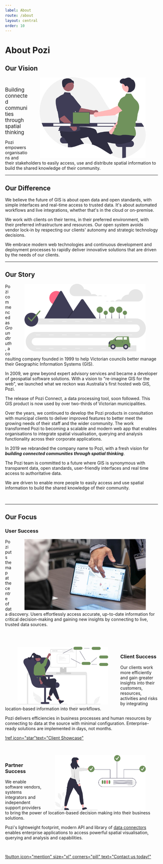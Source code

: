 ```yaml
---
label: About
route: /about
layout: central
order: 10
---
```


# About Pozi

## Our Vision

<img src="/static/img/undraw/undraw_interview_re_e5jn.svg" alt="" style="float:right;width:350px;margin:0px 40px;">

<br/>

<big>Building connected communities through spatial thinking</big>

Pozi empowers organisations and their stakeholders to easily access, use and distribute spatial information to build the shared knowledge of their community.

---

## Our Difference

We believe the future of GIS is about open data and open standards, with simple interfaces and real-time access to trusted data. It's about automated workflows and live integrations, whether that's in the cloud or on-premise.

We work with clients on their terms, in their preferred environment, with their preferred infrastructure and resources. Our open system avoids vendor lock-in by respecting our clients' autonomy and strategic technology decisions.

We embrace modern web technologies and continuous development and deployment processes to rapidly deliver innovative solutions that are driven by the needs of our clients.

---

## Our Story

<img src="/static/img/undraw/undraw_navigator_a479.svg" alt="" style="float:right;width:400px;margin:0px 40px;">

Pozi commenced as *Groundtruth*, a consulting company founded in 1999 to help Victorian councils better manage their Geographic Information Systems (GIS).

In 2009, we grew beyond expert advisory services and became a developer of geospatial software solutions. With a vision to "re-imagine GIS for the web", we launched what we reckon was Australia's first hosted web GIS, Pozi.

The release of Pozi Connect, a data processing tool, soon followed. This GIS product is now used by over two-thirds of Victorian municipalities.

Over the years, we continued to develop the Pozi products in consultation with municipal clients to deliver improved features to better meet the growing needs of their staff and the wider community. The work transformed Pozi to becoming a scalable and modern web app that enables organisations to integrate spatial visualisation, querying and analysis functionality across their corporate applications.

In 2019 we rebranded the company name to Pozi, with a fresh vision for ***building connected communities through spatial thinking***.

The Pozi team is committed to a future where GIS is synonymous with transparent data, open standards, user-friendly interfaces and real time access to authoritative data.

We are driven to enable more people to easily access and use spatial information to build the shared knowledge of their community.

<br/>

---

## Our Focus

### User Success

<img src="/static/img/sssi-2022-010-crop.jpg" alt="" style="float:right;width:400px;margin:0px 40px;">

Pozi puts the map at the centre of data discovery. Users effortlessly access accurate, up-to-date information for critical decision-making and gaining new insights by connecting to live, trusted data sources.

<br clear="all" />
<br/>
<br/>

<img src="/static/img/undraw/undraw_software_engineer_re_tnjc.svg" alt="" style="float:left;width:300px;margin:0px 40px;">

### Client Success

Our clients work more efficiently and gain greater insights into their customers, resources, activities and risks by integrating location-based information into their workflows.

Pozi delivers efficiencies in business processes and human resources by connecting to data at the source with minimal configuration. Enterprise-ready solutions are implemented in days, not months.

[!ref icon="star"text="Client Showcase"](/showcase/)

<br clear="all" />
<br/>

<img src="/static/img/undraw/undraw_server_status_re_n8ln.svg" alt="" style="float:right;width:300px;margin:0px 40px;">

### Partner Success

We enable software vendors, systems integrators and independent support providers to bring the power of location-based decision making into their business solutions.

Pozi's lightweight footprint, modern API and library of [data connectors](admin-guide/integrations) enables enterprise applications to access powerful spatial visualisation, querying and analysis and capabilities.

<br/>


[!button icon="mention" size="xl" corners="pill" text="Contact us today!"](/contact/)
